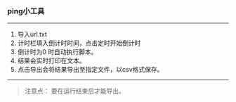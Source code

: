 ### ping小工具
---
1. 导入url.txt
2. 计时栏填入倒计时时间，点击定时开始倒计时
3. 倒计时为0 时自动执行脚本。
4. 结果会实时打印在文本。
5. 点击导出会将结果导出至指定文件，以csv格式保存。

---
> 注意点：
    要在运行结束后才能导出。